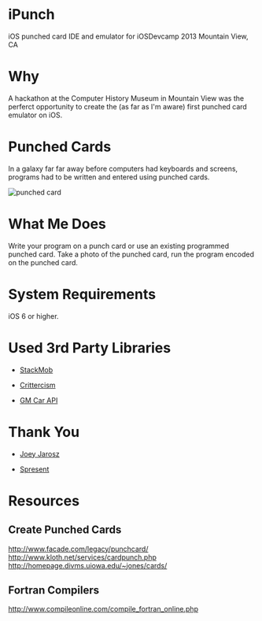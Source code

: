 iPunch
======

iOS punched card IDE and emulator for iOSDevcamp 2013 Mountain View, CA

Why
===
A hackathon at the Computer History Museum in Mountain View was the perferct opportunity to create the (as far as I'm aware) first punched card emulator on iOS.

Punched Cards
===
In a galaxy far far away before computers had keyboards and screens, programs had to be written and entered using punched cards.

![punched card](http://punchcardreader.com/images/punch_card.75dpi.rgb.gif)


What Me Does
===
Write your program on a punch card or use an existing programmed punched card. Take a photo of the punched card, run the program encoded on the punched card. 

System Requirements
===
iOS 6 or higher. 

Used 3rd Party Libraries
===


- [StackMob](http:stackmob.com)

- [Crittercism](http://crittercism.com)

- [GM Car API](https://developer.gm.com/apis/remote)


Thank You
===
- [Joey Jarosz](https://twitter.com/hotngui)

- [Spresent](https://twitter.com/Spresent)

Resources
===

Create Punched Cards
---
http://www.facade.com/legacy/punchcard/
http://www.kloth.net/services/cardpunch.php
http://homepage.divms.uiowa.edu/~jones/cards/

Fortran Compilers
---
http://www.compileonline.com/compile_fortran_online.php